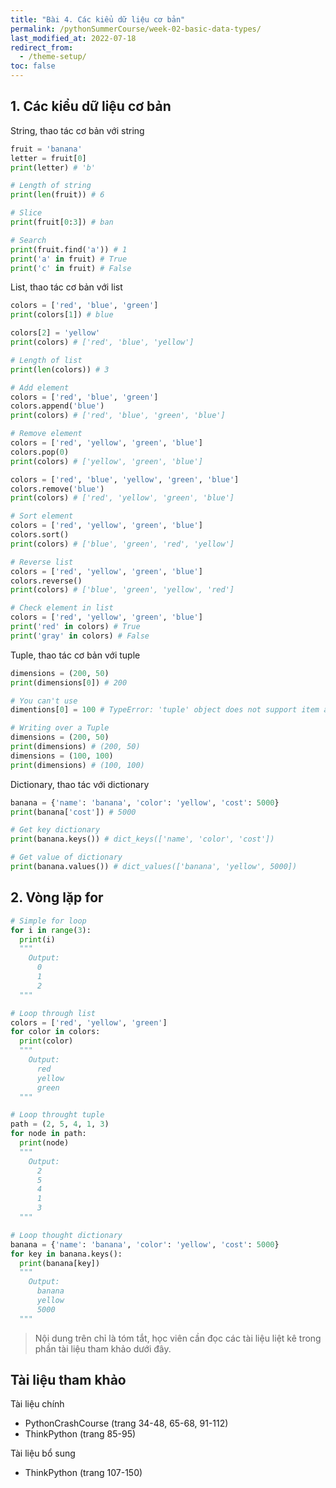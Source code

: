 ```yaml
---
title: "Bài 4. Các kiểu dữ liệu cơ bản"
permalink: /pythonSummerCourse/week-02-basic-data-types/
last_modified_at: 2022-07-18
redirect_from:
  - /theme-setup/
toc: false
---
```


## 1. Các kiểu dữ liệu cơ bản
String, thao tác cơ bản với string

```python
fruit = 'banana'
letter = fruit[0]
print(letter) # 'b'

# Length of string
print(len(fruit)) # 6

# Slice
print(fruit[0:3]) # ban

# Search
print(fruit.find('a')) # 1
print('a' in fruit) # True
print('c' in fruit) # False
```

List, thao tác cơ bản với list
```python
colors = ['red', 'blue', 'green']
print(colors[1]) # blue

colors[2] = 'yellow'
print(colors) # ['red', 'blue', 'yellow']

# Length of list
print(len(colors)) # 3

# Add element
colors = ['red', 'blue', 'green']
colors.append('blue')
print(colors) # ['red', 'blue', 'green', 'blue']

# Remove element
colors = ['red', 'yellow', 'green', 'blue']
colors.pop(0)
print(colors) # ['yellow', 'green', 'blue']

colors = ['red', 'blue', 'yellow', 'green', 'blue']
colors.remove('blue')
print(colors) # ['red', 'yellow', 'green', 'blue']

# Sort element
colors = ['red', 'yellow', 'green', 'blue']
colors.sort()
print(colors) # ['blue', 'green', 'red', 'yellow']

# Reverse list
colors = ['red', 'yellow', 'green', 'blue']
colors.reverse()
print(colors) # ['blue', 'green', 'yellow', 'red']

# Check element in list
colors = ['red', 'yellow', 'green', 'blue']
print('red' in colors) # True
print('gray' in colors) # False
```

Tuple, thao tác cơ bản với tuple
```python
dimensions = (200, 50)
print(dimensions[0]) # 200

# You can't use
dimentions[0] = 100 # TypeError: 'tuple' object does not support item assignment

# Writing over a Tuple
dimensions = (200, 50)
print(dimensions) # (200, 50)
dimensions = (100, 100)
print(dimensions) # (100, 100)
```

Dictionary, thao tác với dictionary
```python
banana = {'name': 'banana', 'color': 'yellow', 'cost': 5000}
print(banana['cost']) # 5000

# Get key dictionary
print(banana.keys()) # dict_keys(['name', 'color', 'cost'])

# Get value of dictionary
print(banana.values()) # dict_values(['banana', 'yellow', 5000])
```

## 2. Vòng lặp for

```python
# Simple for loop
for i in range(3):
  print(i)
  """
    Output:
      0
      1
      2
  """

# Loop through list
colors = ['red', 'yellow', 'green']
for color in colors:
  print(color)
  """
    Output:
      red
      yellow
      green
  """

# Loop throught tuple
path = (2, 5, 4, 1, 3)
for node in path:
  print(node)
  """
    Output:
      2
      5
      4
      1
      3
  """

# Loop thought dictionary
banana = {'name': 'banana', 'color': 'yellow', 'cost': 5000}
for key in banana.keys():
  print(banana[key])
  """
    Output:
      banana
      yellow
      5000
  """
```

> Nội dung trên chỉ là tóm tắt, học viên cần đọc các tài liệu liệt kê trong phần tài liệu tham khảo dưới đây.

## Tài liệu tham khảo

Tài liệu chính
- PythonCrashCourse (trang 34-48, 65-68, 91-112)
- ThinkPython (trang 85-95)

Tài liệu bổ sung
- ThinkPython (trang 107-150)
